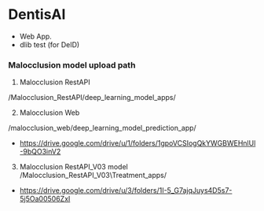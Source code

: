 # DentisAI

* Web App.
* dlib test (for DeID)


### Malocclusion model upload path



1. Malocclusion RestAPI

/Malocclusion_RestAPI/deep_learning_model_apps/



2. Malocclusion Web

/malocclusion_web/deep_learning_model_prediction_app/


* https://drive.google.com/drive/u/1/folders/1gpoVCSIogQkYWGBWEHnlUl-9bQO3inV2



3. Malocclusion RestAPI_V03 model
/Malocclusion_RestAPI_V03\Treatment_apps/

* https://drive.google.com/drive/u/3/folders/1I-5_G7ajqJuys4D5s7-5j5Oa00506ZxI